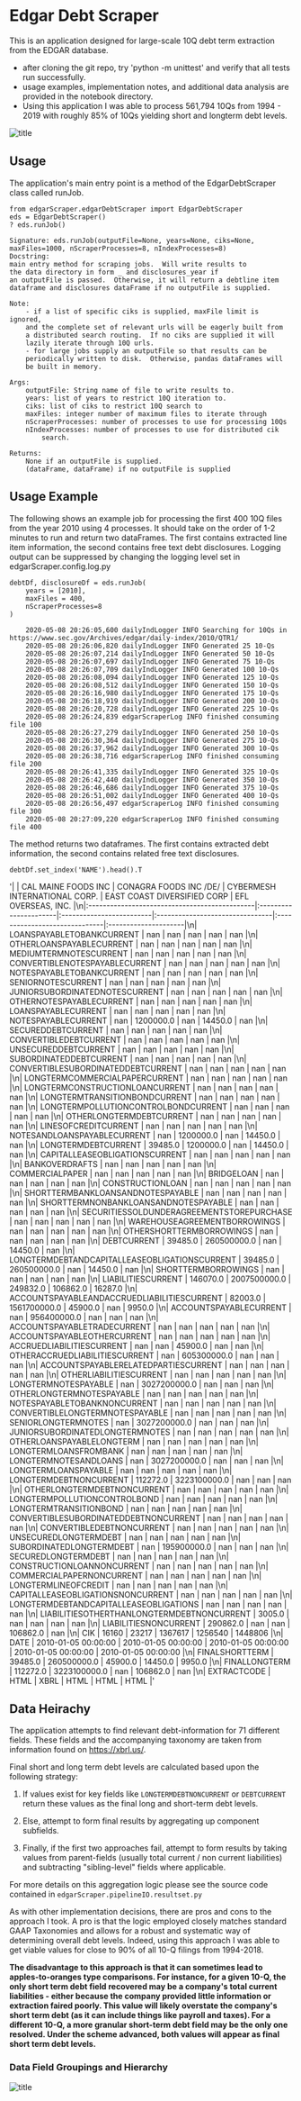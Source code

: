 # Edgar Debt Scraper

This is an application designed for large-scale 10Q debt term extraction from the EDGAR database.  

- after cloning the git repo, try 'python -m unittest' and verify  that all tests run successfully. 
- usage examples, implementation notes, and additional data analysis are provided in the notebook directory.
- Using this application I was able to process 561,794 10Qs from 1994 - 2019 with roughly 85% of 10Qs yielding short and longterm debt levels.

![title](notebooks/systemDiagram.jpg)

## Usage
The application's main entry point is a method of the EdgarDebtScraper class called runJob.    

<pre><code>from edgarScraper.edgarDebtScraper import EdgarDebtScraper
eds = EdgarDebtScraper()
? eds.runJob()
</code></pre>

<pre><code>Signature: eds.runJob(outputFile=None, years=None, ciks=None, maxFiles=1000, nScraperProcesses=8, nIndexProcesses=8)
Docstring:
main entry method for scraping jobs.  Will write results to
the data directory in form <outputFile>_<year> and disclosures_year if
an outputFile is passed.  Otherwise, it will return a debtline item
dataframe and disclosures dataFrame if no outputFile is supplied.

Note:
    - if a list of specific ciks is supplied, maxFile limit is ignored,
    and the complete set of relevant urls will be eagerly built from
    a distributed search routing.  If no ciks are supplied it will
    lazily iterate through 10Q urls.
    - for large jobs supply an outputFile so that results can be
    periodically written to disk.  Otherwise, pandas dataFrames will
    be built in memory.

Args:
    outputFile: String name of file to write results to.
    years: list of years to restrict 10Q iteration to.
    ciks: list of ciks to restrict 10Q search to
    maxFiles: integer number of maximum files to iterate through
    nScraperProcesses: number of processes to use for processing 10Qs
    nIndexProcesses: number of processes to use for distributed cik
        search.

Returns:
    None if an outputFile is supplied.
    (dataFrame, dataFrame) if no outputFile is supplied 
</code></pre>

## Usage Example
The following shows an example job for processing the first 400 10Q files from the year 2010 using 4 processes. It should take on the order of 1-2 minutes to run and return two dataFrames. The first contains extracted line item information, the second contains free text debt disclosures. Logging output can be suppressed by changing the logging level set in edgarScraper.config.log.py

<pre><code>debtDf, disclosureDf = eds.runJob(
    years = [2010],
    maxFiles = 400,
    nScraperProcesses=8
)

    2020-05-08 20:26:05,600 dailyIndLogger INFO Searching for 10Qs in https://www.sec.gov/Archives/edgar/daily-index/2010/QTR1/
    2020-05-08 20:26:06,820 dailyIndLogger INFO Generated 25 10-Qs 
    2020-05-08 20:26:07,214 dailyIndLogger INFO Generated 50 10-Qs 
    2020-05-08 20:26:07,697 dailyIndLogger INFO Generated 75 10-Qs 
    2020-05-08 20:26:07,709 dailyIndLogger INFO Generated 100 10-Qs 
    2020-05-08 20:26:08,094 dailyIndLogger INFO Generated 125 10-Qs 
    2020-05-08 20:26:08,512 dailyIndLogger INFO Generated 150 10-Qs 
    2020-05-08 20:26:16,980 dailyIndLogger INFO Generated 175 10-Qs 
    2020-05-08 20:26:18,919 dailyIndLogger INFO Generated 200 10-Qs 
    2020-05-08 20:26:20,728 dailyIndLogger INFO Generated 225 10-Qs 
    2020-05-08 20:26:24,839 edgarScraperLog INFO finished consuming file 100
    2020-05-08 20:26:27,279 dailyIndLogger INFO Generated 250 10-Qs 
    2020-05-08 20:26:30,364 dailyIndLogger INFO Generated 275 10-Qs 
    2020-05-08 20:26:37,962 dailyIndLogger INFO Generated 300 10-Qs 
    2020-05-08 20:26:38,716 edgarScraperLog INFO finished consuming file 200
    2020-05-08 20:26:41,335 dailyIndLogger INFO Generated 325 10-Qs 
    2020-05-08 20:26:42,440 dailyIndLogger INFO Generated 350 10-Qs 
    2020-05-08 20:26:46,686 dailyIndLogger INFO Generated 375 10-Qs 
    2020-05-08 20:26:51,002 dailyIndLogger INFO Generated 400 10-Qs 
    2020-05-08 20:26:56,497 edgarScraperLog INFO finished consuming file 300
    2020-05-08 20:27:09,220 edgarScraperLog INFO finished consuming file 400
</code></pre>

The method returns two dataframes.  The first contains extracted debt information, the second contains related free text disclosures.

<pre><code>debtDf.set_index('NAME').head().T</code></pre>

'|                                               | CAL MAINE FOODS INC   | CONAGRA FOODS INC /DE/   | CYBERMESH INTERNATIONAL CORP.   | EAST COAST DIVERSIFIED CORP   | EFL OVERSEAS, INC.   |\n|:----------------------------------------------|:----------------------|:-------------------------|:--------------------------------|:------------------------------|:---------------------|\n| LOANSPAYABLETOBANKCURRENT                     | nan                   | nan                      | nan                             | nan                           | nan                  |\n| OTHERLOANSPAYABLECURRENT                      | nan                   | nan                      | nan                             | nan                           | nan                  |\n| MEDIUMTERMNOTESCURRENT                        | nan                   | nan                      | nan                             | nan                           | nan                  |\n| CONVERTIBLENOTESPAYABLECURRENT                | nan                   | nan                      | nan                             | nan                           | nan                  |\n| NOTESPAYABLETOBANKCURRENT                     | nan                   | nan                      | nan                             | nan                           | nan                  |\n| SENIORNOTESCURRENT                            | nan                   | nan                      | nan                             | nan                           | nan                  |\n| JUNIORSUBORDINATEDNOTESCURRENT                | nan                   | nan                      | nan                             | nan                           | nan                  |\n| OTHERNOTESPAYABLECURRENT                      | nan                   | nan                      | nan                             | nan                           | nan                  |\n| LOANSPAYABLECURRENT                           | nan                   | nan                      | nan                             | nan                           | nan                  |\n| NOTESPAYABLECURRENT                           | nan                   | 1200000.0                | nan                             | 14450.0                       | nan                  |\n| SECUREDDEBTCURRENT                            | nan                   | nan                      | nan                             | nan                           | nan                  |\n| CONVERTIBLEDEBTCURRENT                        | nan                   | nan                      | nan                             | nan                           | nan                  |\n| UNSECUREDDEBTCURRENT                          | nan                   | nan                      | nan                             | nan                           | nan                  |\n| SUBORDINATEDDEBTCURRENT                       | nan                   | nan                      | nan                             | nan                           | nan                  |\n| CONVERTIBLESUBORDINATEDDEBTCURRENT            | nan                   | nan                      | nan                             | nan                           | nan                  |\n| LONGTERMCOMMERCIALPAPERCURRENT                | nan                   | nan                      | nan                             | nan                           | nan                  |\n| LONGTERMCONSTRUCTIONLOANCURRENT               | nan                   | nan                      | nan                             | nan                           | nan                  |\n| LONGTERMTRANSITIONBONDCURRENT                 | nan                   | nan                      | nan                             | nan                           | nan                  |\n| LONGTERMPOLLUTIONCONTROLBONDCURRENT           | nan                   | nan                      | nan                             | nan                           | nan                  |\n| OTHERLONGTERMDEBTCURRENT                      | nan                   | nan                      | nan                             | nan                           | nan                  |\n| LINESOFCREDITCURRENT                          | nan                   | nan                      | nan                             | nan                           | nan                  |\n| NOTESANDLOANSPAYABLECURRENT                   | nan                   | 1200000.0                | nan                             | 14450.0                       | nan                  |\n| LONGTERMDEBTCURRENT                           | 39485.0               | 1200000.0                | nan                             | 14450.0                       | nan                  |\n| CAPITALLEASEOBLIGATIONSCURRENT                | nan                   | nan                      | nan                             | nan                           | nan                  |\n| BANKOVERDRAFTS                                | nan                   | nan                      | nan                             | nan                           | nan                  |\n| COMMERCIALPAPER                               | nan                   | nan                      | nan                             | nan                           | nan                  |\n| BRIDGELOAN                                    | nan                   | nan                      | nan                             | nan                           | nan                  |\n| CONSTRUCTIONLOAN                              | nan                   | nan                      | nan                             | nan                           | nan                  |\n| SHORTTERMBANKLOANSANDNOTESPAYABLE             | nan                   | nan                      | nan                             | nan                           | nan                  |\n| SHORTTERMNONBANKLOANSANDNOTESPAYABLE          | nan                   | nan                      | nan                             | nan                           | nan                  |\n| SECURITIESSOLDUNDERAGREEMENTSTOREPURCHASE     | nan                   | nan                      | nan                             | nan                           | nan                  |\n| WAREHOUSEAGREEMENTBORROWINGS                  | nan                   | nan                      | nan                             | nan                           | nan                  |\n| OTHERSHORTTERMBORROWINGS                      | nan                   | nan                      | nan                             | nan                           | nan                  |\n| DEBTCURRENT                                   | 39485.0               | 260500000.0              | nan                             | 14450.0                       | nan                  |\n| LONGTERMDEBTANDCAPITALLEASEOBLIGATIONSCURRENT | 39485.0               | 260500000.0              | nan                             | 14450.0                       | nan                  |\n| SHORTTERMBORROWINGS                           | nan                   | nan                      | nan                             | nan                           | nan                  |\n| LIABILITIESCURRENT                            | 146070.0              | 2007500000.0             | 249832.0                        | 106862.0                      | 16287.0              |\n| ACCOUNTSPAYABLEANDACCRUEDLIABILITIESCURRENT   | 82003.0               | 1561700000.0             | 45900.0                         | nan                           | 9950.0               |\n| ACCOUNTSPAYABLECURRENT                        | nan                   | 956400000.0              | nan                             | nan                           | nan                  |\n| ACCOUNTSPAYABLETRADECURRENT                   | nan                   | nan                      | nan                             | nan                           | nan                  |\n| ACCOUNTSPAYABLEOTHERCURRENT                   | nan                   | nan                      | nan                             | nan                           | nan                  |\n| ACCRUEDLIABILITIESCURRENT                     | nan                   | nan                      | 45900.0                         | nan                           | nan                  |\n| OTHERACCRUEDLIABILITIESCURRENT                | nan                   | 605300000.0              | nan                             | nan                           | nan                  |\n| ACCOUNTSPAYABLERELATEDPARTIESCURRENT          | nan                   | nan                      | nan                             | nan                           | nan                  |\n| OTHERLIABILITIESCURRENT                       | nan                   | nan                      | nan                             | nan                           | nan                  |\n| LONGTERMNOTESPAYABLE                          | nan                   | 3027200000.0             | nan                             | nan                           | nan                  |\n| OTHERLONGTERMNOTESPAYABLE                     | nan                   | nan                      | nan                             | nan                           | nan                  |\n| NOTESPAYABLETOBANKNONCURRENT                  | nan                   | nan                      | nan                             | nan                           | nan                  |\n| CONVERTIBLELONGTERMNOTESPAYABLE               | nan                   | nan                      | nan                             | nan                           | nan                  |\n| SENIORLONGTERMNOTES                           | nan                   | 3027200000.0             | nan                             | nan                           | nan                  |\n| JUNIORSUBORDINATEDLONGTERMNOTES               | nan                   | nan                      | nan                             | nan                           | nan                  |\n| OTHERLOANSPAYABLELONGTERM                     | nan                   | nan                      | nan                             | nan                           | nan                  |\n| LONGTERMLOANSFROMBANK                         | nan                   | nan                      | nan                             | nan                           | nan                  |\n| LONGTERMNOTESANDLOANS                         | nan                   | 3027200000.0             | nan                             | nan                           | nan                  |\n| LONGTERMLOANSPAYABLE                          | nan                   | nan                      | nan                             | nan                           | nan                  |\n| LONGTERMDEBTNONCURRENT                        | 112272.0              | 3223100000.0             | nan                             | nan                           | nan                  |\n| OTHERLONGTERMDEBTNONCURRENT                   | nan                   | nan                      | nan                             | nan                           | nan                  |\n| LONGTERMPOLLUTIONCONTROLBOND                  | nan                   | nan                      | nan                             | nan                           | nan                  |\n| LONGTERMTRANSITIONBOND                        | nan                   | nan                      | nan                             | nan                           | nan                  |\n| CONVERTIBLESUBORDINATEDDEBTNONCURRENT         | nan                   | nan                      | nan                             | nan                           | nan                  |\n| CONVERTIBLEDEBTNONCURRENT                     | nan                   | nan                      | nan                             | nan                           | nan                  |\n| UNSECUREDLONGTERMDEBT                         | nan                   | nan                      | nan                             | nan                           | nan                  |\n| SUBORDINATEDLONGTERMDEBT                      | nan                   | 195900000.0              | nan                             | nan                           | nan                  |\n| SECUREDLONGTERMDEBT                           | nan                   | nan                      | nan                             | nan                           | nan                  |\n| CONSTRUCTIONLOANNONCURRENT                    | nan                   | nan                      | nan                             | nan                           | nan                  |\n| COMMERCIALPAPERNONCURRENT                     | nan                   | nan                      | nan                             | nan                           | nan                  |\n| LONGTERMLINEOFCREDIT                          | nan                   | nan                      | nan                             | nan                           | nan                  |\n| CAPITALLEASEOBLIGATIONSNONCURRENT             | nan                   | nan                      | nan                             | nan                           | nan                  |\n| LONGTERMDEBTANDCAPITALLEASEOBLIGATIONS        | nan                   | nan                      | nan                             | nan                           | nan                  |\n| LIABILITIESOTHERTHANLONGTERMDEBTNONCURRENT    | 3005.0                | nan                      | nan                             | nan                           | nan                  |\n| LIABILITIESNONCURRENT                         | 290862.0              | nan                      | nan                             | 106862.0                      | nan                  |\n| CIK                                           | 16160                 | 23217                    | 1367617                         | 1256540                       | 1448806              |\n| DATE                                          | 2010-01-05 00:00:00   | 2010-01-05 00:00:00      | 2010-01-05 00:00:00             | 2010-01-05 00:00:00           | 2010-01-05 00:00:00  |\n| FINALSHORTTERM                                | 39485.0               | 260500000.0              | 45900.0                         | 14450.0                       | 9950.0               |\n| FINALLONGTERM                                 | 112272.0              | 3223100000.0             | nan                             | 106862.0                      | nan                  |\n| EXTRACTCODE                                   | HTML                  | XBRL                     | HTML                            | HTML                          | HTML                 |'




## Data Heirachy

The application attempts to find relevant debt-information for 71 different fields.  These fields and the accompanying taxonomy are taken from information found on https://xbrl.us/.  

Final short and long term debt levels are calculated based upon the following strategy:

  1) If values exist for key fields like ```LONGTERMDEBTNONCURRENT``` or ```DEBTCURRENT``` return these values as the final long and short-term debt levels.

  2) Else, attempt to form final results by aggregating up component subfields. 

  3) Finally, if the first two approaches fail, attempt to form results by taking values from parent-fields (usually total current / non current liabilities) and subtracting "sibling-level" fields where applicable.
    
For more details on this aggregation logic please see the source code contained in ```edgarScraper.pipelineIO.resultset.py```

As with other implementation decisions, there are pros and cons to the approach I took.  A pro is that the logic employed closely matches standard GAAP Taxonomies and allows for a robust and systematic way of determining overall debt levels.  Indeed, using this approach I was able to get viable values for close to 90% of all 10-Q filings from 1994-2018.  

**The disadvantage to this approach is that it can sometimes lead to apples-to-oranges type comparisons.  For instance, for a given 10-Q, the only short term debt field recovered may be a company's total current liabilities - either because the company provided little information or extraction faired poorly.  This value will likely overstate the company's short term debt (as it can include things like payroll and taxes).  For a different 10-Q, a more granular short-term debt field may be the only one resolved.  Under the scheme advanced, both values will appear as final short term debt levels.**  

### Data Field Groupings and Hierarchy
![title](notebooks/fields.jpg)

